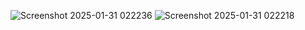![Screenshot 2025-01-31 022236](https://github.com/user-attachments/assets/481b4d3f-e639-4f86-b6c4-ca56dcae5ba4)
![Screenshot 2025-01-31 022218](https://github.com/user-attachments/assets/50feb0ef-7913-441b-b4a2-c8b428fe42d4)
